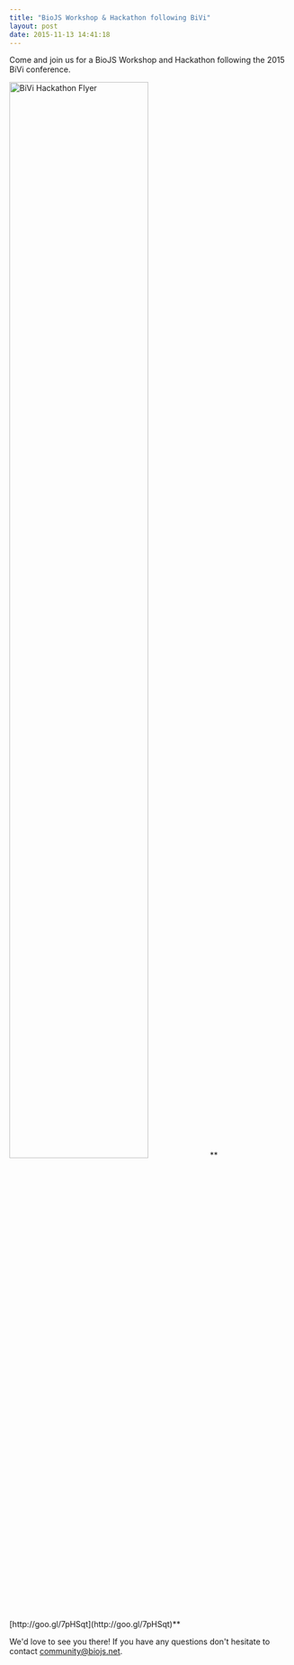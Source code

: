 ```yaml
---
title: "BioJS Workshop & Hackathon following BiVi"
layout: post
date: 2015-11-13 14:41:18
---
```


Come and join us for a BioJS Workshop and Hackathon following the 2015 BiVi conference.

<img width="70%" alt="BiVi Hackathon Flyer" src="http://i.imgur.com/tSbAdhF.png" />
                       **[http://goo.gl/7pHSqt](http://goo.gl/7pHSqt)** 


We'd love to see you there! 
If you have any questions don't hesitate to contact community@biojs.net.